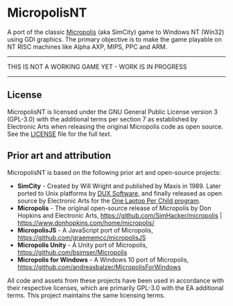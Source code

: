 # MicropolisNT

A port of the classic [Micropolis](https://github.com/SimHacker/micropolis) (aka SimCity) game to Windows NT (Win32) using GDI graphics. The primary objective is to make the game playable on NT RISC machines like Alpha AXP, MIPS, PPC and ARM.

--------------

THIS IS NOT A WORKING GAME YET - WORK IS IN PROGRESS

--------------

## License

MicropolisNT is licensed under the GNU General Public License version 3 (GPL-3.0) with the additional terms per section 7 as established by Electronic Arts when releasing the original Micropolis code as open source. See the [LICENSE](LICENSE) file for the full text.

## Prior art and attribution

MicropolisNT is based on the following prior art and open-source projects:

- **SimCity** - Created by Will Wright and published by Maxis in 1989. Later ported to Unix platforms by [DUX Software](https://web.archive.org/web/19970714233606/http://www.dux.com/simctyux.html), and finally released as open source by Electronic Arts for the [One Laptop Per Child program](https://wiki.laptop.org/go/Micropolis).
- **Micropolis** - The original open-source release of Micropolis by Don Hopkins and Electronic Arts, https://github.com/SimHacker/micropolis | https://www.donhopkins.com/home/micropolis/
- **MicropolisJS** - A JavaScript port of Micropolis, https://github.com/graememcc/micropolisJS
- **Micropolis Unity** - A Unity port of Micropolis, https://github.com/bsimser/Micropolis
- **Micropolis for Windows** - A Windows 10 port of Micropolis, https://github.com/andreasbalzer/MicropolisForWindows

All code and assets from these projects have been used in accordance with their respective licenses, which are primarily GPL-3.0 with the EA additional terms. This project maintains the same licensing terms.
